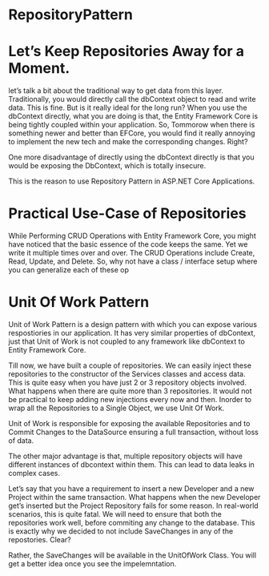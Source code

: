 # RepositoryPattern

# Let’s Keep Repositories Away for a Moment.
let’s talk a bit about the traditional way to get data from this layer. Traditionally, you would directly call the dbContext object to read and write data. This is fine. But is it really ideal for the long run? When you use the dbContext directly, what you are doing is that, the Entity Framework Core is being tightly coupled within your application. So, Tommorow when there is something newer and better than EFCore, you would find it really annoying to implement the new tech and make the corresponding changes. Right?

One more disadvantage of directly using the dbContext directly is that you would be exposing the DbContext, which is totally insecure.

This is the reason to use Repository Pattern in ASP.NET Core Applications.

# Practical Use-Case of Repositories
While Performing CRUD Operations with Entity Framework Core, you might have noticed that the basic essence of the code keeps the same. Yet we write it multiple times over and over. The CRUD Operations include Create, Read, Update, and Delete. So, why not have a class / interface setup where you can generalize each of these op



# Unit Of Work Pattern
Unit of Work Pattern is a design pattern with which you can expose various respostiories in our application. It has very similar properties of dbContext, just that Unit of Work is not coupled to any framework like dbContext to Entity Framework Core.

Till now, we have built a couple of repositories. We can easily inject these repositories to the constructor of the Services classes and access data. This is quite easy when you have just 2 or 3 repository objects involved. What happens when there are quite more than 3 repositories. It would not be practical to keep adding new injections every now and then. Inorder to wrap all the Repositories to a Single Object, we use Unit Of Work.

Unit of Work is responsible for exposing the available Repositories and to Commit Changes to the DataSource ensuring a full transaction, without loss of data.

The other major advantage is that, multiple repository objects will have different instances of dbcontext within them. This can lead to data leaks in complex cases.

Let’s say that you have a requirement to insert a new Developer and a new Project within the same transaction. What happens when the new Developer get’s inserted but the Project Repository fails for some reason. In real-world scenarios, this is quite fatal. We will need to ensure that both the repositories work well, before commiting any change to the database. This is exactly why we decided to not include SaveChanges in any of the repostories. Clear?

Rather, the SaveChanges will be available in the UnitOfWork Class. You will get a better idea once you see the impelemntation.
